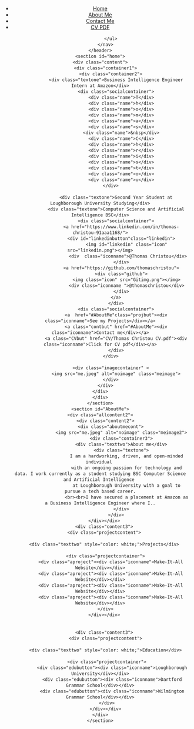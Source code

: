 <!DOCTYPE html>
<html lang="en">
<head>
    <meta charset="UTF-8">
    <meta http-equiv="X-UA-Compatible" content="IE=edge">
    <meta name="viewport" content="width=device-width, initial-scale=1.0">
    <link rel="stylesheet" href="PersonalWebsite.css">
    <title>Thomas Christou</title>
</head>
<body>
    <div class="allcontent">
    <header>
        <nav>
            <ul class="nav_links">
                <li><a class="a1" href="#home">Home</a></li>
                <li><a class="a1" href="#AboutMe">About Me</a></li>
                <li><a class="a1" href="">Contact Me</a></li>
                <li><a class="a1" href="CV/Thomas Christou CV.pdf">CV PDF</a></li>
    
            </ul>
        </nav>
    </header>
    <section id="home">
    <div class="content">
        <div class="container1">
            <div class="container2">
                <div class="textone">Business Intelligence Engineer Intern at Amazon</div>
                <div class="socialcontainer">
                    <div class="name">T</div>
                    <div class="name">h</div>
                    <div class="name">o</div>
                    <div class="name">m</div>
                    <div class="name">a</div>
                    <div class="name">s</div>
                    <div class="name">&nbsp</div>
                    <div class="name">C</div>
                    <div class="name">h</div>
                    <div class="name">r</div>
                    <div class="name">i</div>
                    <div class="name">s</div>
                    <div class="name">t</div>
                    <div class="name">o</div>
                    <div class="name">u</div>
            </div>
                
                <div class="textone">Second Year Student at Loughborough University Studying</div>
                <div class="textone">Computer Science and Artificial Intelligence BSC</div>
                <div class="socialcontainer">
                    <a href="https://www.linkedin.com/in/thomas-christou-91aaa1168/">
                    <div id="linkedinbutton"class="linkedin">
                        <img id="linkedin" class="icon" src="linkedin.png"></img>
                         <div  class="iconname">@Thomas Christou</div>
                    </div>
                    <a href="https://github.com/thomaschristou">
                    <div class="github">
                        <img class="icon" src="Gitimg.png"></img>
                        <div class="iconname ">@thomaschristou</div>
                    </div>
                </a>
                </div>
                <div class="socialcontainer">
                <a  href="#AboutMe"class="projbut"><div class="iconname">See my Projects</div></a>
                <a class="contbut" href="#AboutMe"><div class="iconname">Contact me</div></a>
                <a class="CVbut" href="CV/Thomas Christou CV.pdf"><div class="iconname">Click for CV pdf</div></a>
                </div>
            </div>
            
            <div class="imagecontainer" >
                <img src="me.jpeg" alt="noimage" class="meimage">
            </div>
        </div>
    </div>
    </div>
    </section>
    <section id="AboutMe">
    <div class="allcontent2">
        <div class="content2">
            <div class="aboutmecont">
                    <img src="me.jpeg" alt="noimage" class="meimage2">
                    <div class="container3">
                    <div class="texttwo">About me</div>
                    <div class="textone">
                        I am a hardworking, driven, and open-minded individual 
                        with an ongoing passion for technology and data. I work currently as a student studying BSC Computer Science and Artificial Intelligence 
                        at Loughborough University with a goal to pursue a tech based career.
                        <br><br>I have secured a placement at Amazon as a Business Intelligence Engineer where I..
                    </div>
                </div>
       </div></div>
       <div class="content3">
       <div class="projectcontent">
       
        <div class="texttwo" style="color: white;">Projects</div> 
        
        <div class="projectcontainer">
            <div class="aproject"><div class="iconname">Make-It-All Website</div></div>
            <div class="aproject"><div class="iconname">Make-It-All Website</div></div>
            <div class="aproject"><div class="iconname">Make-It-All Website</div></div>
            <div class="aproject"><div class="iconname">Make-It-All Website</div></div>
        </div>
       </div></div>


       <div class="content3">
        <div class="projectcontent">
        
         <div class="texttwo" style="color: white;">Education</div> 
         
         <div class="projectcontainer">
             <div class="edubutton"><div class="iconname">Loughborough University</div></div>
             <div class="edubutton"><div class="iconname">Dartford Grammar School</div></div>
             <div class="edubutton"><div class="iconname">Wilmington Grammar School</div></div>
         </div>
        </div></div>
    </div>
    </section>
</body>
<script>
    var button = document.getElementById("linkedinbutton");

//Now, we need to add an Event Listener to listen when the image gets mouse over.

    button.addEventListener('mouseover', function(){
        var image = document.getElementById('linkedin');
        image.src = "linkedin2.jpg"
        
    })
    button.addEventListener('mouseout', function(){
        var image = document.getElementById('linkedin');
        image.src = "linkedin.png"
        
    })
    
</script>
</html>
